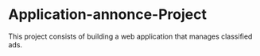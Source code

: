 # Application-annonce-Project
This project consists of building a web application that manages classified ads.
